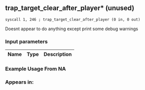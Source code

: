 ## trap_target_clear_after_player* (unused)

`syscall 1, 246 ; trap_target_clear_after_player (0 in, 0 out)`

Doesnt appear to do anything except print some debug warnings

### Input parameters
| Name | Type | Description
|------|------|------------


### Example Usage From NA



### Appears in:



